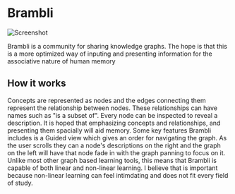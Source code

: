 # Brambli

![Screenshot](https://github.com/SamuelmdLow/KnowledgeGrapher/assets/67992154/8cb6ffdd-2c58-41b3-a89f-f23fc8039363)

Brambli is a community for sharing knowledge graphs. The hope is that this is a more optimized way of inputing and presenting information for the associative nature of human memory

## How it works
Concepts are represented as nodes and the edges connecting them represent the relationship between nodes. These relationships can have names such as "is a subset of". Every node can be inspected to reveal a description. It is hoped that emphasizing concepts and relationships, and presenting them spacially will aid memory.
Some key features Brambli includes is a Guided view which gives an order for navigating the graph. As the user scrolls they can a node's descriptions on the right and the graph on the left will have that node fade in with the graph panning to focus on it. Unlike most other graph based learning tools, this means that Brambli is capable of both linear and non-linear learning. I believe that is important because non-linear learning can feel intimdating and does not fit every field of study.
